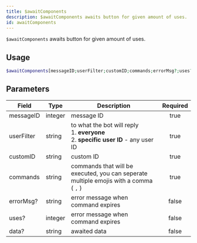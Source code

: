 ```yaml
---
title: $awaitComponents 
description: $awaitComponents awaits button for given amount of uses.
id: awaitComponents
---
```


`$awaitComponents` awaits button for given amount of uses.

## Usage

```php
$awaitComponents[messageID;userFilter;customID;commands;errorMsg?;uses?;data?]
```

## Parameters 


| Field      | Type    | Description                                                                                    | Required |
| ---------- | ------- | ---------------------------------------------------------------------------------------------- |:--------:|
| messageID  | integer | message ID                                                                                     |    true   |
| userFilter | string  | to what the bot will reply <br /> 1. **everyone** <br /> 2. **specific user ID** - any user ID |    true   |
| customID   | string  | custom ID                                                                                      |    true   |
| commands   | string  | commands that will be executed, you can seperate multiple emojis with a comma ( `,` )          |    true   |
| errorMsg?  | string  | error message when command expires                                                             |    false    |
| uses?      | integer | error message when command expires                                                             |    false    |
| data?      | string  | awaited data                                                                                   |    false    |
